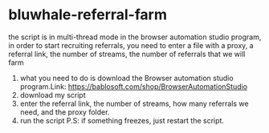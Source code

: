 # bluwhale-referral-farm
the script is in multi-thread mode in the browser automation studio program, in order to start recruiting referrals, you need to enter a file with a proxy, a referral link, the number of streams, the number of referrals that we will farm
1) what you need to do is download the Browser automation studio program.Link: https://bablosoft.com/shop/BrowserAutomationStudio
2) download my script
3) enter the referral link, the number of streams, how many referrals we need, and the proxy folder.
4) run the script
P.S: if something freezes, just restart the script.
